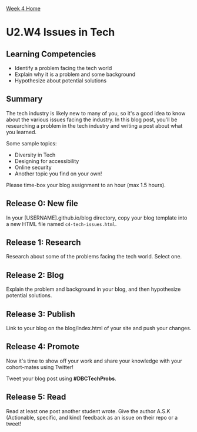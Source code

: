 [Week 4 Home](./)

# U2.W4 Issues in Tech

## Learning Competencies
- Identify a problem facing the tech world
- Explain why it is a problem and some background
- Hypothesize about potential solutions

## Summary
The tech industry is likely new to many of you, so it's a good idea to know about the various issues facing the industry. In this blog post, you'll be researching a problem in the tech industry and writing a post about what you learned.

Some sample topics:
- Diversity in Tech
- Designing for accessibility
- Online security
- Another topic you find on your own!

Please time-box your blog assignment to an hour (max 1.5 hours).

## Release 0: New file
In your [USERNAME].github.io/blog directory, copy your blog template into a new HTML file named `c4-tech-issues.html`.

## Release 1: Research
Research about some of the problems facing the tech world. Select one.

## Release 2: Blog
Explain the problem and background in your blog, and then hypothesize potential solutions.

## Release 3: Publish
Link to your blog on the blog/index.html of your site and push your changes.

## Release 4: Promote
Now it's time to show off your work and share your knowledge with your cohort-mates using Twitter!

Tweet your blog post using **#DBCTechProbs**.

## Release 5: Read
Read at least one post another student wrote. Give the author A.S.K (Actionable, specific, and kind) feedback as an issue on their repo or a tweet!
